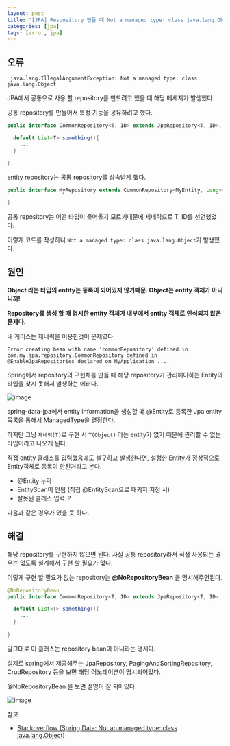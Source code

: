 ```yaml
---
layout: post
title: "[JPA] Respository 만들 때 Not a managed type: class java.lang.Object 오류"
categories: [jpa]
tags: [error, jpa]
---
```



## 오류
```
 java.lang.IllegalArgumentException: Not a managed type: class java.lang.Object
```

JPA에서 공통으로 사용 할 repository를 만드려고 했을 때 해당 메세지가 발생했다. 


공통 repository를 만들어서 특정 기능을 공유하려고 했다.
```java
public interface CommonRepository<T, ID> extends JpaRepository<T, ID>, JpaSpecificationExecutor<T> {

  default List<T> something(){
    ...
  }
  
}
```

entity repository는 공통 repository를 상속받게 했다.
```java
public interface MyRepository extends CommonRepository<MyEntity, Long>{

}
```

공통 repository는 어떤 타입이 들어올지 모르기때문에 제네릭으로 T, ID를 선언했었다.

이렇게 코드를 작성하니 `Not a managed type: class java.lang.Object`가 발생했다.


## 원인

**Object 라는 타입의 entity는 등록이 되어있지 않기때문. Object는 entity 객체가 아니니까!**

**Repository를 생성 할 때 명시한 entity 객체가 내부에서 entity 객체로 인식되지 않은 문제다.**

내 케이스는 제네릭을 이용한것이 문제였다.

```
Error creating bean with name 'commonRepository' defined in com.my.jpa.repository.CommonRepository defined in @EnableJpaRepositories declared on MyApplication ....
```

Spring에서 repository의 구현체를 만들 때 해당 repository가 관리해야하는 Entity의 타입을 찾지 못해서 발생하는 에러다.

![image](https://user-images.githubusercontent.com/29051992/144835128-4e75b32f-6406-4c2b-9829-9565f4061114.png)

spring-data-jpa에서 entity information을 생성할 떄 @Entity로 등록한 Jpa entity 목록을 통해서 ManagedType을 결정한다.

하지만 그냥 `제네릭(T)`로 구현 시 `T(Object)` 라는 entity가 없기 때문에 관리할 수 없는 타입이라고 나오게 된다.


직접 entity 클래스를 입력했음에도 불구하고 발생한다면, 설정한 Entity가 정상적으로 Entity객체로 등록이 안된거라고 본다.

 - @Entity 누락 
 - EntityScan이 안됨 (직접 @EntityScan으로 패키지 지정 시)
 - 잘못된 클래스 입력..?

다음과 같은 경우가 있을 듯 하다.

## 해결

해당 repository를 구현하지 않으면 된다. 사실 공통 repository라서 직접 사용되는 경우는 없도록 설계해서 구현 할 필요가 없다.

이렇게 구현 할 필요가 없는 repository는 **@NoRepositoryBean** 을 명시해주면된다. 

```java
@NoRepositoryBean 
public interface CommonRepository<T, ID> extends JpaRepository<T, ID>, JpaSpecificationExecutor<T> {

  default List<T> something(){
    ...
  }
  
}
```

말그대로 이 클래스는 repository bean이 아니라는 명시다.

실제로 spring에서 제공해주는 JpaRepository, PagingAndSortingRepository, CrudRepository 등을 보면 해당 어노테이션이 명시되어있다.

@NoRepositoryBean 을 보면 설명이 잘 되어있다.

![image](https://user-images.githubusercontent.com/29051992/144836499-7ef38d7c-b700-44c6-bd53-41e5e3392b08.png)



참고

- [Stackoverflow (Spring Data: Not an managed type: class java.lang.Object) ](https://stackoverflow.com/questions/37124425/spring-data-not-an-managed-type-class-java-lang-object)






